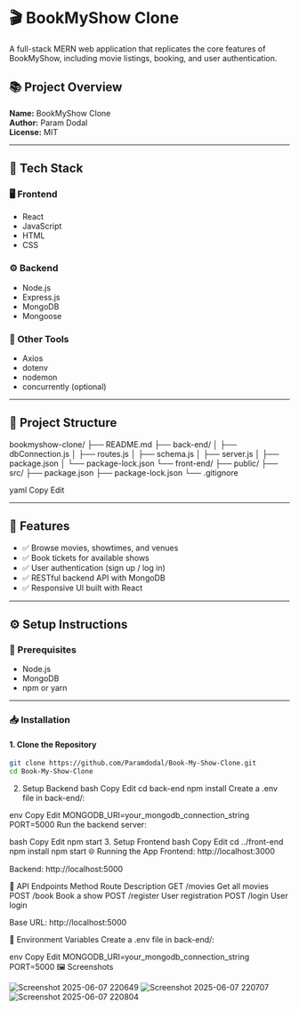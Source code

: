 # 🎬 BookMyShow Clone

A full-stack MERN web application that replicates the core features of BookMyShow, including movie listings, booking, and user authentication.

## 📚 Project Overview

**Name:** BookMyShow Clone  
**Author:** Param Dodal  
**License:** MIT

---

## 🧰 Tech Stack

### 🖥️ Frontend
- React
- JavaScript
- HTML
- CSS

### ⚙️ Backend
- Node.js
- Express.js
- MongoDB
- Mongoose

### 🔧 Other Tools
- Axios
- dotenv
- nodemon
- concurrently (optional)

---

## 📁 Project Structure

bookmyshow-clone/
├── README.md
├── back-end/
│ ├── dbConnection.js
│ ├── routes.js
│ ├── schema.js
│ ├── server.js
│ ├── package.json
│ └── package-lock.json
└── front-end/
├── public/
├── src/
├── package.json
├── package-lock.json
└── .gitignore

yaml
Copy
Edit

---

## 🚀 Features

- ✅ Browse movies, showtimes, and venues  
- ✅ Book tickets for available shows  
- ✅ User authentication (sign up / log in)  
- ✅ RESTful backend API with MongoDB  
- ✅ Responsive UI built with React  

---

## ⚙️ Setup Instructions

### 📌 Prerequisites
- Node.js
- MongoDB
- npm or yarn

---

### 📥 Installation

#### 1. Clone the Repository

```bash
git clone https://github.com/Paramdodal/Book-My-Show-Clone.git
cd Book-My-Show-Clone
```
2. Setup Backend
bash
Copy
Edit
cd back-end
npm install
Create a .env file in back-end/:

env
Copy
Edit
MONGODB_URI=your_mongodb_connection_string
PORT=5000
Run the backend server:

bash
Copy
Edit
npm start
3. Setup Frontend
bash
Copy
Edit
cd ../front-end
npm install
npm start
🌐 Running the App
Frontend: http://localhost:3000

Backend: http://localhost:5000

🔗 API Endpoints
Method	Route	Description
GET	/movies	Get all movies
POST	/book	Book a show
POST	/register	User registration
POST	/login	User login

Base URL: http://localhost:5000

🔐 Environment Variables
Create a .env file in back-end/:

env
Copy
Edit
MONGODB_URI=your_mongodb_connection_string
PORT=5000
🖼️ Screenshots

![Screenshot 2025-06-07 220649](https://github.com/user-attachments/assets/533e8ebb-ecca-48b6-8277-fa1fd73f6c83)
![Screenshot 2025-06-07 220707](https://github.com/user-attachments/assets/478e6c2a-8969-4c72-94b3-e1f42c2bb7ae)
![Screenshot 2025-06-07 220804](https://github.com/user-attachments/assets/f312f837-c799-4518-868d-0d2d25abc8db)


